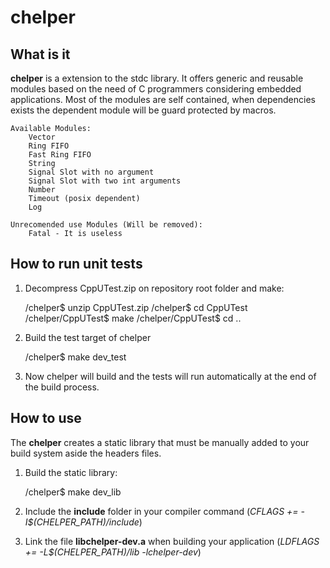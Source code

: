 chelper
=======

What is it
----------

**chelper** is a extension to the stdc library. It offers generic and reusable modules based 
on the need of C programmers considering embedded applications. Most of the modules are
self contained, when dependencies exists the dependent module will be guard protected
by macros.

	Available Modules:
		Vector 
		Ring FIFO
		Fast Ring FIFO
		String 
		Signal Slot with no argument
		Signal Slot with two int arguments 
		Number
		Timeout (posix dependent)
		Log
	
	Unrecomended use Modules (Will be removed):
		Fatal - It is useless
		
		

How to run unit tests
---------------------

1) Decompress CppUTest.zip on repository root folder and make:

	/chelper$ unzip CppUTest.zip
	/chelper$ cd CppUTest
	/chelper/CppUTest$ make
	/chelper/CppUTest$ cd ..
	
2) Build the test target of chelper

	/chelper$ make dev_test
	
3) Now chelper will build and the tests will run automatically at the end of the build process.	


How to use	
----------

The **chelper** creates a static library that must be manually added to your build system aside
the headers files.

1) Build the static library:
	
	/chelper$ make dev_lib

2) Include the **include** folder in your compiler command (*CFLAGS += -I$(CHELPER_PATH)/include*)

3) Link the file **libchelper-dev.a** when building your application (*LDFLAGS += -L$(CHELPER_PATH)/lib -lchelper-dev*)
